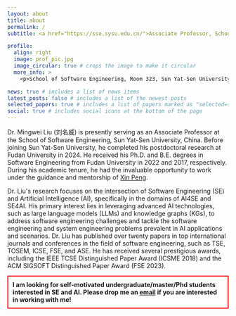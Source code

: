 ```yaml
---
layout: about
title: about
permalink: /
subtitle: <a href="https://sse.sysu.edu.cn/">Associate Professor, School of Software Engineering, Sun Yat-Sen University (中山大学)</a>

profile:
  align: right
  image: prof_pic.jpg
  image_circular: true # crops the image to make it circular
  more_info: >
    <p>School of Software Engineering, Room 323, Sun Yat-Sen University (Zhuhai Campus)</p>

news: true # includes a list of news items
latest_posts: false # includes a list of the newest posts
selected_papers: true # includes a list of papers marked as "selected={true}"
social: true # includes social icons at the bottom of the page
---
```


Dr. Mingwei Liu (刘名威) is presently serving as an Associate Professor at the School of Software Engineering, Sun Yat-Sen University, China. 
Before joining Sun Yat-Sen University, he completed his postdoctoral research at Fudan University in 2024. 
He received his Ph.D. and B.E. degrees in Software Engineering from Fudan University in 2022 and 2017, respectively. 
During his academic tenure, he had the invaluable opportunity to work under the guidance and mentorship of [Xin Peng](https://cspengxin.github.io/).


Dr. Liu's research focuses on the intersection of Software Engineering (SE) and Artificial Intelligence (AI), specifically in the domains of AI4SE and SE4AI.
His primary interest lies in leveraging advanced AI technologies, such as large language models (LLMs) and knowledge graphs (KGs), to address software engineering challenges and tackle the software engineering and system engineering problems prevalent in AI applications and scenarios.
Dr. Liu has published over twenty papers in top international journals and conferences in the field of software engineering, such as TSE, TOSEM, ICSE, FSE, and ASE. He has received several prestigious awards, including the IEEE TCSE Distinguished Paper Award (ICSME 2018) and the ACM SIGSOFT Distinguished Paper Award (FSE 2023).

<div style="border: 2px solid red; padding: 10px;">
  <strong>
  I am looking for self-motivated undergraduate/master/Phd students interested in SE and AI. Please drop me an <a href="lmwtclmwtc@outlook.com">email</a> if you are interested in working with me! 
  </strong>
</div>

<!--
# Write your biography here. Tell the world about yourself. Link to your favorite [subreddit](http://reddit.com). You can put a picture in, too. The code is already in, just name your picture `prof_pic.jpg` and put it in the `img/` folder.

# Put your address / P.O. box / other info right below your picture. You can also disable any of these elements by editing `profile` property of the YAML header of your `_pages/about.md`. Edit `_bibliography/papers.bib` and Jekyll will render your [publications page](/al-folio/publications/) automatically.

-->